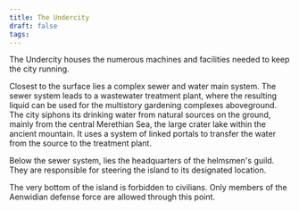 ```yaml
---
title: The Undercity
draft: false
tags:
---
```

The Undercity houses the numerous machines and facilities needed to keep the city running. 

Closest to the surface lies a complex sewer and water main system. The sewer system leads to a wastewater treatment plant, where the resulting liquid can be used for the multistory gardening complexes aboveground. The city siphons its drinking water from natural sources on the ground, mainly from the central Merethian Sea, the large crater lake within the ancient mountain. It uses a system of linked portals to transfer the water from the source to the treatment plant. 

Below the sewer system, lies the headquarters of the helmsmen's guild. They are responsible for steering the island to its designated location. 

The very bottom of the island is forbidden to civilians. Only members of the Aenwidian defense force are allowed through this point. 